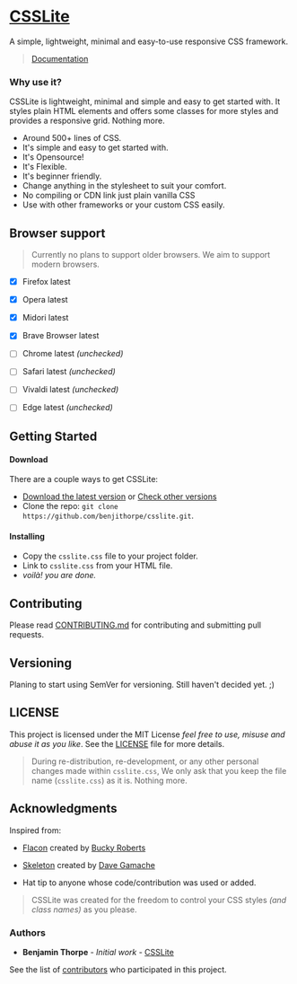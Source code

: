 # [CSSLite](https://csslite.netlify.app)

A simple, lightweight, minimal and easy-to-use responsive CSS framework.

>  <a href="https://csslite.netlify.app" target="_blank">Documentation</a>


### Why use it?

CSSLite is lightweight, minimal and simple and easy to get started with.
It styles plain HTML elements and offers some classes for more styles and provides a responsive grid. Nothing more.

- Around 500+ lines of CSS.
- It's simple and easy to get started with.
- It's Opensource!
- It's Flexible.
- It's beginner friendly.
- Change anything in the stylesheet to suit your comfort.
- No compiling or CDN link just plain vanilla CSS
- Use with other frameworks or your custom CSS easily.


## Browser support

> Currently no plans to support older browsers. We aim to support modern browsers.

- [x] Firefox latest
- [x] Opera latest
- [x] Midori latest
- [x] Brave Browser latest
- [ ] Chrome latest _(unchecked)_
- [ ] Safari latest _(unchecked)_
- [ ] Vivaldi latest _(unchecked)_
- [ ] Edge latest _(unchecked)_


## Getting Started

#### Download
There are a couple ways to get CSSLite:

- [Download the latest version](https://github.com/benjithorpe/csslite/releases/latest)
or [Check other versions](https://github.com/benjithorpe/csslite/releases)
- Clone the repo: `git clone https://github.com/benjithorpe/csslite.git`.


#### Installing

- Copy the `csslite.css` file to your project folder.
- Link to `csslite.css` from your HTML file.
- _voilà! you are done._


## Contributing

Please read [CONTRIBUTING.md](CONTRIBUTING.md) for contributing and submitting pull requests.

## Versioning

Planing to start using SemVer for versioning. Still haven't decided yet. ;)

<!-- We use [SemVer](http://semver.org/) for versioning. For the versions available, see the [tags on this repository](https://github.com/your/project/tags). -->

## LICENSE

This project is licensed under the MIT License _feel free to use, misuse and abuse it as you like_.
See the [LICENSE](LICENSE) file for more details.

> During re-distribution, re-development, or any other personal changes made within `csslite.css`,
> We only ask that you keep the file name (`csslite.css`) as it is. Nothing more.


## Acknowledgments

Inspired from:

* [Flacon](https://github.com/buckyroberts/Falcon) created by [Bucky Roberts](https://twitter.com/bucky_roberts)
* [Skeleton](http://www.getskeleton.com) created by [Dave Gamache](www.davegamache.com)

* Hat tip to anyone whose code/contribution was used or added.

> CSSLite was created for the freedom to control your CSS styles _(and class names)_ as you please.

### Authors

* **Benjamin Thorpe** - *Initial work* - [CSSLite](https://github.com/benjithorpe/csslite)

See the list of [contributors](https://github.com/benjithorpe/csslite/contributors) who participated in this project.
